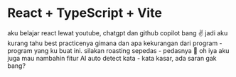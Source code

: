 # React + TypeScript + Vite

aku belajar react lewat youtube, chatgpt dan github copilot bang ✌️
jadi aku kurang tahu best practicenya gimana dan apa kekurangan dari program - program yang ku buat ini.
silakan roasting sepedas - pedasnya 🫡
oh iya aku juga mau nambahin fitur AI auto detect kata - kata kasar, ada saran gak bang?
